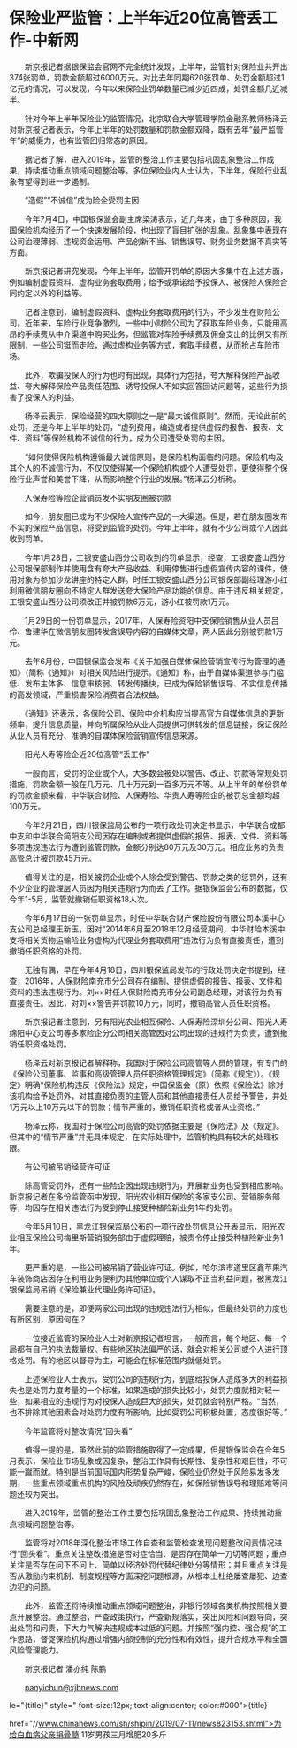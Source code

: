 # 保险业严监管：上半年近20位高管丢工作-中新网

　　新京报记者据银保监会官网不完全统计发现，上半年，监管针对保险业共开出374张罚单，罚款金额超过6000万元。对比去年同期620张罚单、处罚金额超过1亿元的情况，可以发现，今年以来保险业罚单数量已减少近四成，处罚金额几近减半。

　　针对今年上半年保险业的监管情况，北京联合大学管理学院金融系教师杨泽云对新京报记者表示，今年上半年的处罚数量和罚款金额双降，既有去年“最严监管年”的威慑力，也有监管回归常态的原因。

　　据记者了解，进入2019年，监管的整治工作主要包括巩固乱象整治工作成果，持续推动重点领域问题整治等。多位保险业内人士认为，下半年，保险行业乱象有望得到进一步遏制。

　　“造假”“不诚信”成为险企受罚主因

　　今年7月4日，中国银保监会副主席梁涛表示，近几年来，由于多种原因，我国保险机构经历了一个快速发展阶段，也出现了盲目扩张的乱象。乱象集中表现在公司治理薄弱、违规资金运用、产品创新不当、销售误导、财务业务数据不真实等方面。

　　新京报记者研究发现，今年上半年，监管开罚单的原因大多集中在上述方面，例如编制虚假资料、虚构业务套取费用；给予或承诺给予投保人、被保险人保险合同约定以外的利益等。

　　记者注意到，编制虚假资料、虚构业务套取费用的行为，不少发生在财险公司。近年来，车险行业竞争激烈，一些中小财险公司为了获取车险业务，只能用高昂的手续费从中介渠道中购买业务，但监管对车险手续费及佣金支出的比例又有所限制，一些公司铤而走险，通过虚构业务等方式，套取手续费，从而抢占车险市场。

　　此外，欺骗投保人的行为也时有出现，具体行为包括，夸大解释保险产品收益、夸大解释保险产品责任范围、诱导投保人不如实回答回访问题等，这些行为损害了投保人的利益。

　　杨泽云表示，保险经营的四大原则之一是“最大诚信原则”。然而，无论此前的处罚，还是今年上半年的处罚，“虚列费用，编造或者提供虚假的报告、报表、文件、资料”等保险机构不诚信的行为，成为公司遭受处罚的主因。

　　“如何使得保险机构遵循最大诚信原则，是保险机构面临的问题。保险机构及其个人的不诚信行为，不仅仅使得某一个保险机构或个人遭受处罚，更使得整个保险行业声誉和美誉下降，从而影响整个行业的发展。”杨泽云分析称。

　　人保寿险等险企营销员发不实朋友圈被罚款

　　如今，朋友圈已成为不少保险人宣传产品的一大渠道。但是，若在朋友圈发布不实的保险产品信息，将受到监管的处罚。今年上半年，就有不少公司或个人因此收到罚单。

　　今年1月28日，工银安盛山西分公司收到的罚单显示，经查，工银安盛山西分公司银保部制作并使用含有夸大产品收益、利用停售进行虚假宣传内容的课件，使用对象为参加沙龙讲座的特定人群。时任工银安盛山西分公司银保部副经理游小红利用微信朋友圈向不特定人群发送夸大保险产品功能的信息。由于违反相关规定，工银安盛山西分公司须改正并被罚款6万元，游小红被罚款1万元。

　　1月29日的一份罚单显示，2017年，人保寿险资阳中支保险销售从业人员吕伶、鲁建华在微信朋友圈转发含误导内容的自媒体文章，两人因此分别被罚款1万元。

　　去年6月份，中国银保监会发布《关于加强自媒体保险营销宣传行为管理的通知》（简称《通知》）对相关风险进行提示。《通知》称，由于自媒体渠道参与门槛低、发布主体多、信息审核弱、转发传播快，已成为保险销售误导、不实信息传播的高发领域，严重损害保险消费者合法权益。

　　《通知》还表示，各保险公司、保险中介机构应当提高官方自媒体信息的更新频率，提升信息质量，并向所属保险从业人员提供可供转发的信息链接，保证保险从业人员有充分、准确的自媒体保险营销宣传信息来源。

　　阳光人寿等险企近20位高管“丢工作”

　　一般而言，受罚的企业或个人，大多数会被处以警告、改正、罚款等常规处罚措施，罚款金额一般在几万元、几十万元到一百多万元不等。从上半年的单份罚单的罚款金额来看，中华联合财险、人保寿险、华贵人寿等险企的被罚总金额均超100万元。

　　今年2月21日，四川银保监局公布的一项行政处罚决定书显示，中华联合成都中支和中华联合简阳支公司因存在编制或者提供虚假的报告、报表、文件、资料等多项违规违法行为遭到监管罚款，金额分别达80万元及30万元。相应业务的负责高管总计被罚款45万元。

　　值得关注的是，相关被罚企业或个人除会受到警告、罚款之类的惩罚外，还有不少企业的管理层人员因为相关违规行为而丢了工作。据银保监会公布的数据，仅今年1-5月，监管就撤销任职资格18人次。

　　今年6月17日的一张罚单显示，时任中华联合财产保险股份有限公司本溪中心支公司总经理王新玉，因对“2014年6月至2018年12月经营期间，中华财险本溪中支将相关货物运输险业务虚构为代理业务套取费用”违法行为负有直接责任，遭到撤销任职资格的处罚。

　　无独有偶，早在今年4月18日，四川银保监局发布的行政处罚决定书提到，经查，2016年，人保财险南充市分公司存在编制、提供虚假的报告、报表、文件和资料的违法违规行为。刘××时任人保财险南充市分公司副总经理，对该行为负有直接责任。因此，对刘××警告并罚款10万元，同时，撤销高管人员任职资格。

　　新京报记者注意到，另有阳光农业相互保险、人保寿险深圳分公司、阳光人寿绵阳中心支公司等多家险企分公司相关高管因对公司出现的违规行为负责，遭到撤销任职资格处罚。

　　杨泽云对新京报记者解释称，我国对于保险公司高管等人员的管理，有专门的《保险公司董事、监事和高级管理人员任职资格管理规定》（简称《规定》）。《规定》明确“保险机构违反《保险法》规定，中国保监会（原）依照《保险法》除对该机构给予处罚外，对其直接负责的主管人员和其他直接责任人员给予警告，并处1万元以上10万元以下的罚款；情节严重的，撤销任职资格或者从业资格。”

　　杨泽云称，我国对于保险公司高管的处罚依据主要是《保险法》及《规定》。但其中的“情节严重”并无具体规定，在实际处理中，监管机构具有较大的处理权限。

　　有公司被吊销经营许可证

　　除高管受罚外，还有一些险企因出现违规行为，开展新业务也受到相应影响。新京报记者在多份监管函中发现，阳光农业相互保险的多家支公司、营销服务部等，均因存在相关违法行为受到停止接受种植险新业务1年的处罚。

　　今年5月10日，黑龙江银保监局公布的一项行政处罚信息公开表显示，阳光农业相互保险公司梅里斯营销服务部由于虚假理赔，被责令停止接受种植险新业务1年。

　　更严重的是，一些公司被吊销了营业许可证。例如，哈尔滨市道里区鑫苹果汽车装饰商店因存在利用业务便利为其他单位或个人谋取不正当利益问题，被黑龙江银保监局吊销《保险兼业代理业务许可证》。

　　需要注意的是，即便两家公司出现的违规违法行为相似，但最终处罚的力度也有所区别，原因何在？

　　一位接近监管的保险业人士对新京报记者坦言，一般而言，每个地区、每一个局都有自己的执法裁量权。有些地区执法偏严的话，就会对相关公司或个人进行顶格处罚。有的地区以督导为主，可能会在标准范围内就低处罚。

　　上述保险业人士表示，受罚公司的违规行为，到底给投保人造成多大的利益损失也是处罚力度考量的一个标准，如果造成的损失比较小，处罚力度就相对轻一些，如果相应的违规行为对投保人造成巨大的损失，处罚就会特别严格。“当然，也不排除其他因素会对处罚力度有所影响，比如受罚公司积极处置，态度很好等。”

　　今年监管将对整改情况“回头看”

　　值得一提的是，虽然此前的监管措施取得了一定成果，但是银保监会在今年5月表示，保险业市场乱象成因复杂，整治工作具有长期性、复杂性和艰巨性，不可能一蹴而就。特别是当前国际国内形势复杂严峻，保险业仍然处于风险易发多发期，一些重点领域重点机构的风险及顽疾仍然存在，如保险销售误导和理赔难等问题还较为突出。

　　进入2019年，监管的整治工作主要包括巩固乱象整治工作成果、持续推动重点领域问题整治等。

　　监管将对2018年深化整治市场工作自查和监管检查发现问题整改问责情况进行“回头看”。重点关注整改措施是否对症恰当、是否存在简单一刀切等问题；重点关注是否存在问下不问上、简单以经济处罚代替纪律处分等情形；并且重点关注是否从激励约束机制、制度规程等方面深挖问题根源，从根本上杜绝屡查屡犯、边查边犯的问题。

　　此外，监管还将持续推动重点领域问题整治，非银行领域各类机构按照相关要点开展整治。通过整治，严查政策执行，严查新规落实，突出风险和问题导向，突出处罚和问责，下大力气解决违规成本过低的问题。并按照“强内控、强合规”的工作思路，督促保险机构通过增强内部控制的充分性和有效性，提升合规水平和全面风险管理能力。

　　新京报记者 潘亦纯 陈鹏

　　panyichun@xjbnews.com

le="{title}" style=" font-size:12px; text-align:center; color:#000">{title}

href="//www.chinanews.com/sh/shipin/2019/07-11/news823153.shtml">为给白血病父亲捐骨髓 11岁男孩三月增肥20多斤
